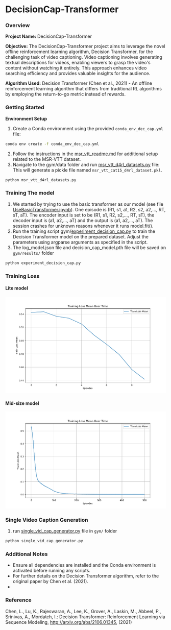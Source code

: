 # DecisionCap-Transformer 

### Overview
**Project Name:** DecisionCap-Transformer

**Objective:** The DecisionCap-Transformer project aims to leverage the novel offline reinforcement learning algorithm, Decision Transformer, for the challenging task of video captioning. Video captioning involves generating textual descriptions for videos, enabling viewers to grasp the video's content without watching it entirely. This approach enhances video searching efficiency and provides valuable insights for the audience.

**Algorithm Used:** Decision Transformer (Chen et al., 2021) - An offline reinforcement learning algorithm that differs from traditional RL algorithms by employing the return-to-go metric instead of rewards.

### Getting Started
**Environment Setup**

1. Create a Conda environment using the provided `conda_env_dec_cap.yml` file:
```bash 
conda env create -f conda_env_dec_cap.yml
```
2. Follow the instructions in the [msr_vtt_readme.md](data_msr_vtt%2Fmsr_vtt_readme.md) for additional setup related to the MSR-VTT dataset.
3. Navigate to the gym/data folder and run [msr_vtt_d4rl_datasets.py](gym%2Fdata%2Fmsr_vtt_d4rl_datasets.py) file:
This will generate a pickle file named `msr_vtt_cat15_d4rl_dataset.pkl`.
```bash 
python msr_vtt_d4rl_datasets.py
```

### Training The model 
1. We started by trying to use the basic transformer as our model (see file [UseBasicTransformer.ipynb](UseBasicTransformer.ipynb)). One episode is (R1, s1, a1, R2, s2, a2,..., RT, sT, aT). The encoder input is set to be (R1, s1, R2, s2,..., RT, sT), the decoder input is (a1, a2,..., aT) and the output is (a1, a2,..., aT). The session crashes for unknown reasons whenever it runs model.fit().
2. Run the training script gym/[experiment_decision_cap.py](gym%2Fexperiment_decision_cap.py) to train the Decision Transformer model on the prepared dataset. Adjust the parameters using argparse arguments as specified in the script.
3. The log_model.json file and decision_cap_model.pth file will be saved on `gym/results/` folder
```bash
python experiment_decision_cap.py
```

### Training Loss
#### Lite model 
![train_loss_mean_plot.png](gym%2Fresults%2Ftrain_loss_mean_plot.png)
#### Mid-size model
![train_loss_mean_plot_mid.png](gym%2Fresults%2Ftrain_loss_mean_plot_mid.png)
### Single Video Caption Generation
1. run [single_vid_cap_generator.py](gym%2Fsingle_vid_cap_generator.py) file in `gym/` folder 
```bash
python single_vid_cap_generator.py
```
### Additional Notes
- Ensure all dependencies are installed and the Conda environment is activated before running any scripts.
- For further details on the Decision Transformer algorithm, refer to the original paper by Chen et al. (2021).
- 
### Reference
Chen, L., Lu, K., Rajeswaran, A., Lee, K., Grover, A., Laskin, M., Abbeel, P., Srinivas, A., Mordatch, I.: Decision Transformer: Reinforcement Learning via Sequence Modeling, http://arxiv.org/abs/2106.01345, (2021)
